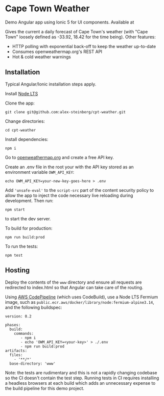 # Cape Town Weather

Demo Angular app using Ionic 5 for UI components. Available at 

Gives the current a daily forecast of Cape Town's weather (with "Cape Town" loosely defined as -33.92, 18.42 for the time being). Other features:

- HTTP polling with exponential back-off to keep the weather up-to-date
- Consumes openweathermap.org's REST API
- Hot & cold weather warnings

## Installation

Typical Angular/Ionic installation steps apply.

Install [Node LTS](https://nodejs.org/en/)

Clone the app:

    git clone git@github.com:alex-steinberg/cpt-weather.git

Change directories:

    cd cpt-weather

Install dependencies:

    npm i
    
Go to [openweathermap.org](https://openweathermap.org/) and create a free API key.

Create an .env file in the root your with the API key stored as an environment variable `OWM_API_KEY`:

    echo OWM_API_KEY=your-new-key-goes-here > .env
    
Add `'unsafe-eval'` to the `script-src` part of the content security policy to allow the app to inject the code necessary live reloading during development. Then run:

    npm start
    
to start the dev server.
    
To build for production:

    npm run build:prod 
    
To run the tests:

    npm test
    
## Hosting

Deploy the contents of the `www` directory and ensure all requests are redirected to index.html so that Angular can take care of the routing.

Using [AWS CodePipeline](https://aws.amazon.com/codepipeline/) (which uses CodeBuild), use a Node LTS Fermium image, such as `public.ecr.aws/docker/library/node:fermium-alpine3.14`, and the following buildspec:

```
version: 0.2

phases:
  build:
    commands:
       - npm i
       - echo 'OWM_API_KEY=<your-key>' > ./.env
       - npm run build:prod
artifacts:
  files:
    - '**/*'
  base-directory: 'www'
```

Note: the tests are rudimentary and this is not a rapidly changing codebase so the CI doesn't contain the test step.
Running tests in CI requires installing a headless browsers at each build which adds an unnecessary expense to
the build pipeline for this demo project. 
